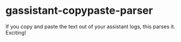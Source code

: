 # gassistant-copypaste-parser
If you copy and paste the text out of your assistant logs, this parses it. Exciting!
